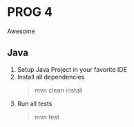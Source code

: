 # PROG 4

Awesome

## Java

1. Setup Java Project in your favorite IDE
2. Install all dependencies
   > mvn clean install
3. Run all tests
   > mvn test
